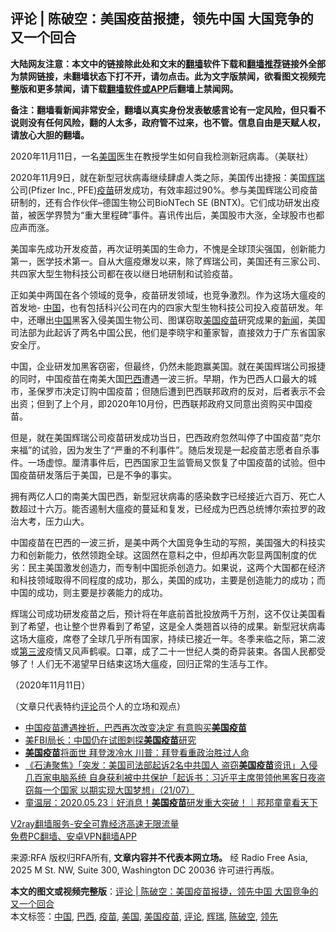  <h2>评论 | 陈破空：美国疫苗报捷，领先中国 大国竞争的又一个回合</h2> <p class="notice"><b>大陆网友注意：本文中的链接除此处和文末的<a href="https://github.com/bannedbook/fanqiang" >翻墙</a>软件下载和<a href="https://github.com/killgcd/justmysocks/blob/master/README.md">翻墙推荐</a>链接外全部为禁网链接，未翻墙状态下打不开，请勿点击。此为文字版禁闻，欲看图文视频完整版和更多禁闻，请下载<a href="https://github.com/bannedbook/fanqiang">翻墙软件或APP</a>后翻墙上禁闻网。</p><p>备注：翻墙看新闻非常安全，翻墙以真实身份发表敏感言论有一定风险，但只看不说则没有任何风险，翻的人太多，政府管不过来，也不管。信息自由是天赋人权，请放心大胆的翻墙。</b></p>  <div class="entry"> <p>2020年11月11日，一名<a href="https://www.bannedbook.org/bnews/tag/%e7%be%8e%e5%9b%bd/" class="st_tag internal_tag" rel="tag" title="标签 美国 下的日志">美国</a>医生在教授学生如何自我检测新冠病毒。（美联社）</p> <p>2020年11月9日，就在新型冠状病毒继续肆虐人类之际，美国传出捷报：美国<a href="https://www.bannedbook.org/bnews/tag/%e8%be%89%e7%91%9e/" class="st_tag internal_tag" rel="tag" title="标签 辉瑞 下的日志">辉瑞</a>公司(Pfizer Inc., PFE)<a href="https://www.bannedbook.org/bnews/tag/%e7%96%ab%e8%8b%97/" class="st_tag internal_tag" rel="tag" title="标签 疫苗 下的日志">疫苗</a>研发成功，有效率超过90%。参与美国辉瑞公司疫苗研制的，还有合作伙伴&#8211;德国生物公司BioNTech SE (BNTX)。它们成功研发出疫苗，被医学界赞为“重大里程碑”事件。喜讯传出后，美国股市大涨，全球股市也都应声而涨。</p> <p>美国率先成功开发疫苗，再次证明美国的生命力，不愧是全球顶尖强国，创新能力第一，医学技术第一。自从大瘟疫爆发以来，除了辉瑞公司，美国还有三家公司、共四家大型生物科技公司都在夜以继日地研制和试验疫苗。</p>  <p>正如美中两国在各个领域的竞争，疫苗研发领域，也竞争激烈。作为这场大瘟疫的首发地- <span class='wp_keywordlink_affiliate'><a href="https://www.bannedbook.org/" title="中国" target="_blank">中国</a></span>，也有包括科兴公司在内的四家大型生物科技公司投入疫苗研发。年中，还曝出<a href="https://www.bannedbook.org/bnews/tag/%E4%B8%AD%E5%9B%BD/" class="st_tag internal_tag" rel="tag" title="标签 中国 下的日志">中国</a>黑客入侵美国生物公司、图谋窃取<a href="https://www.bannedbook.org/bnews/tag/%E7%BE%8E%E5%9B%BD%E7%96%AB%E8%8B%97/" class="st_tag internal_tag" rel="tag" title="标签 美国疫苗 下的日志">美国疫苗</a>研究成果的<span class='wp_keywordlink_affiliate'><a href="https://www.bannedbook.org/" title="新闻">新闻</a></span>，美国司法部为此起诉了两名中国公民，他们是李晓宇和董家智，直接效力于广东省国家安全厅。</p> <p>中国，企业研发加黑客窃密，但最终，仍然未能跑赢美国。就在美国辉瑞公司报捷的同时，中国疫苗在南美大国<a href="https://www.bannedbook.org/bnews/tag/%e5%b7%b4%e8%a5%bf/" class="st_tag internal_tag" rel="tag" title="标签 巴西 下的日志">巴西</a>遭遇一波三折。早期，作为巴西人口最大的城市，圣保罗市决定订购中国疫苗；但随后遭到巴西联邦政府的反对，后者表示不会出资；但到了上个月，即2020年10月份，巴西联邦政府又同意出资购买中国疫苗。</p> <p>但是，就在美国辉瑞公司疫苗研发成功当日，巴西政府忽然叫停了中国疫苗“克尔来福”的试验，因为发生了“严重的不利事件”。随后发现是一起疫苗志愿者自杀事件。一场虚惊。厘清事件后，巴西国家卫生监管局又恢复了中国疫苗的试验。但中国疫苗研发落后于美国，已是不争的事实。</p>  <p>拥有两亿人口的南美大国巴西，新型冠状病毒的感染数字已经接近六百万、死亡人数超过十六万。能否遏制大瘟疫的蔓延和复发，已经成为巴西总统博尔索拉罗的政治大考，压力山大。</p> <p>中国疫苗在巴西的一波三折，是美中两个大国竞争生动的写照，美国强大的科技实力和创新能力，依然领跑全球。这固然在意料之中，但却再次彰显两国制度的优劣：民主美国激发创造力，而专制中国扼杀创造力。如果说，这两个大国都在经济和科技领域取得不同程度的成功，那么，美国的成功，主要是创造能力的成功；而中国的成功，则主要是抄袭能力的成功。</p> <p>辉瑞公司成功研发疫苗之后，预计将在年底前首批投放两千万剂，这不仅让美国看到了希望，也让整个世界看到了希望，这是全人类翘首以待的成果。新型冠状病毒这场大瘟疫，席卷了全球几乎所有国家，持续已接近一年。冬季来临之际，第二波或<span class='wp_keywordlink'><a href="https://www.bannedbook.org/forum2/topic1075.html" title="第三波——20世纪后期民主化浪潮" target="_blank">第三波</a></span>疫情又风声鹤唳。口罩，成了二十一世纪人类的奇异装束。各国人民都受够了！人们无不渴望早日结束这场大瘟疫，回归正常的生活与工作。</p>  <p>（2020年11月11日）</p> <p>（文章只代表特约<span class='wp_keywordlink_affiliate'><a href="https://www.bannedbook.org/bnews/comments/" title="新闻评论" target="_blank">评论</a></span>员个人的立场和观点）</p> <p></p>  <ul class='op-related-articles' title='相关阅读'> <li><a href='https://www.bannedbook.org/bnews/headline/20201111/1429029.html' target='_blank'>中国疫苗遭遇挫折，巴西再次改变决定 有意购买<b>美国疫苗</b></a></li> <li><a href='https://www.bannedbook.org/bnews/baitai/20200925/1403019.html' target='_blank'>美FBI局长：中国仍在试图刺探<b>美国疫苗</b>研究</a></li> <li><a href='https://www.bannedbook.org/bnews/comments/20200908/1392966.html' target='_blank'><b>美国疫苗</b>将面世 拜登泼冷水 川普：拜登看重政治胜过人命</a></li> <li><a href='https://www.bannedbook.org/bnews/bannedvideo/20200722/1364288.html' target='_blank'>《石涛聚焦》「突发：美国司法部起诉2名中共国人 盗窃<b>美国疫苗</b>资讯」入侵几百家电脑系统 自身获利被中共保护「起诉书：习近平主席带领他黑客日夜盗窃每一个国家 以期实现大国梦想」（21/07）</a></li> <li><a href='https://www.bannedbook.org/bnews/taiwannews/20200523/1333256.html' target='_blank'>童温层：2020.05.23｜好消息！<b>美国疫苗</b>研发重大突破！｜邦邦童童看天下</a></li> </ul> <p class="texttj"> <a href="https://www.bannedbook.org/forum23/topic22702.html" target="_blank">V2ray翻墙服务-安全可靠经济高速无限流量</a><br/> <a href="https://github.com/bannedbook/fanqiang/wiki/%E7%A6%81%E9%97%BB%E7%BD%91%E5%AE%89%E5%8D%93%E7%BF%BB%E5%A2%99%E6%96%B0%E9%97%BBAPP" target="_blank">免费PC翻墙、安卓VPN翻墙APP</a></p><p>来源:RFA  版权归RFA所有, <strong>文章内容并不代表本网立场。</strong>  经 Radio Free Asia, 2025 M St. NW, Suite 300, Washington DC 20036 许可进行再版。</p><a name='sharetosocial'></a>       <div><b>本文的图文或视频完整版</b>：<a href='https://www.bannedbook.org/bnews/comments/20201113/1430131.html'>评论 | 陈破空：美国疫苗报捷，领先中国 大国竞争的又一个回合</a></div>  </div><!--END ENTRY--> <div class="postfooter"> <div>本文标签：<a href="https://www.bannedbook.org/bnews/tag/%E4%B8%AD%E5%9B%BD/" rel="tag">中国</a>, <a href="https://www.bannedbook.org/bnews/tag/%e5%b7%b4%e8%a5%bf/" rel="tag">巴西</a>, <a href="https://www.bannedbook.org/bnews/tag/%e7%96%ab%e8%8b%97/" rel="tag">疫苗</a>, <a href="https://www.bannedbook.org/bnews/tag/%e7%be%8e%e5%9b%bd/" rel="tag">美国</a>, <a href="https://www.bannedbook.org/bnews/tag/%E7%BE%8E%E5%9B%BD%E7%96%AB%E8%8B%97/" rel="tag">美国疫苗</a>, <a href="https://www.bannedbook.org/bnews/tag/%E8%AF%84%E8%AE%BA/" rel="tag">评论</a>, <a href="https://www.bannedbook.org/bnews/tag/%e8%be%89%e7%91%9e/" rel="tag">辉瑞</a>, <a href="https://www.bannedbook.org/bnews/tag/%e9%99%88%e7%a0%b4%e7%a9%ba/" rel="tag">陈破空</a>, <a href="https://www.bannedbook.org/bnews/tag/%E9%A2%86%E5%85%88/" rel="tag">领先</a></div>  </div><!--END POSTFOOTER--> 